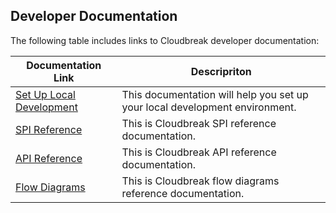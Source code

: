 
## Developer Documentation 

The following table includes links to Cloudbreak developer documentation: 

| Documentation Link | Descripriton |
|---|---|
| [Set Up Local Development](https://github.com/hortonworks/cloudbreak) | This documentation will help you set up your local development environment. | 
| [SPI Reference](dev-spi.md) | This is Cloudbreak SPI reference documentation. |
| [API Reference](dev-api.md) | This is Cloudbreak API reference documentation. |
| [Flow Diagrams](dev-flows.md) | This is Cloudbreak flow diagrams reference documentation. |


[comment]: <> (TO-DO: How exactly is the flow documentation useful to developers?)